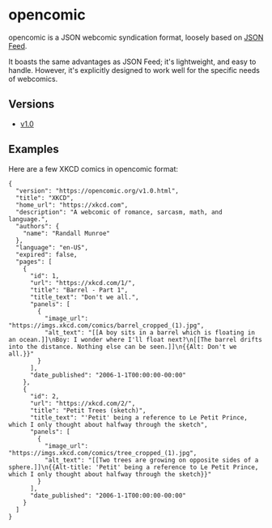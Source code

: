 # opencomic

opencomic is a JSON webcomic syndication format, loosely based on [JSON Feed](https://www.jsonfeed.org).

It boasts the same advantages as JSON Feed; it's lightweight, and easy to handle. However, it's explicitly designed to work well for the specific needs of webcomics.

## Versions

* [v1.0](v1.0.md)

## Examples

Here are a few XKCD comics in opencomic format:

```
{
  "version": "https://opencomic.org/v1.0.html",
  "title": "XKCD",
  "home_url": "https://xkcd.com",
  "description": "A webcomic of romance, sarcasm, math, and language.",
  "authors": {
    "name": "Randall Munroe"
  },
  "language": "en-US",
  "expired": false,
  "pages": [
    {
      "id": 1,
      "url": "https://xkcd.com/1/",
      "title": "Barrel - Part 1",
      "title_text": "Don't we all.",
      "panels": [
        {
          "image_url": "https://imgs.xkcd.com/comics/barrel_cropped_(1).jpg",
          "alt_text": "[[A boy sits in a barrel which is floating in an ocean.]]\nBoy: I wonder where I'll float next?\n[[The barrel drifts into the distance. Nothing else can be seen.]]\n{{Alt: Don't we all.}}"
        }
      ],
      "date_published": "2006-1-1T00:00:00-00:00"
    },
    {
      "id": 2,
      "url": "https://xkcd.com/2/",
      "title": "Petit Trees (sketch)",
      "title_text": "'Petit' being a reference to Le Petit Prince, which I only thought about halfway through the sketch",
      "panels": [
        {
          "image_url": "https://imgs.xkcd.com/comics/tree_cropped_(1).jpg",
          "alt_text": "[[Two trees are growing on opposite sides of a sphere.]]\n{{Alt-title: 'Petit' being a reference to Le Petit Prince, which I only thought about halfway through the sketch}}"
        }
      ],
      "date_published": "2006-1-1T00:00:00-00:00"
    }
  ]
}
```